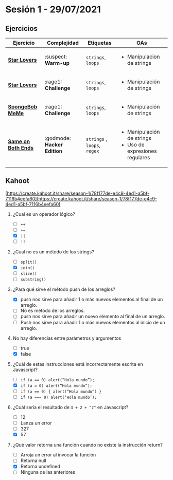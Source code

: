 # Sesión 1 - 29/07/2021

## Ejercicios

| Ejercicio                                                        | Complejidad                    | Etiquetas                    | OAs                                                                               |
| ---------------------------------------------------------------- | ------------------------------ | ---------------------------- | --------------------------------------------------------------------------------- |
| [**Star Lovers**](../../exercises/star-lovers-warmup)                                                  | :suspect: **Warm-up**        | `strings`, `loops`           | <ul><li> Manipulacion de strings </li></ul>                                       |
| [**Star Lovers**](../../exercises/star-lovers-challenge)                                                  | :rage1: **Challenge**        | `strings`, `loops`           | <ul><li> Manipulación de strings </li></ul>                                       |
| [**SpongeBob MeMe**](../../exercises/spongebob-meme)       | :rage1: **Challenge**        | `strings`, `loops`           | <ul><li> Manipulación de strings </li></ul>                                       |
| [**Same on Both Ends**](../../exercises/same-on-both-ends) | :godmode: **Hacker Edition** | `strings` , `loops`, `regex` | <ul><li> Manipulación de strings</li><li> Uso de expresiones regulares </li></ul> |

## Kahoot

[https://create.kahoot.it/share/season-1/78f177de-e4c9-4ed1-a5bf-7116b4eefa60](https://create.kahoot.it/share/season-1/78f177de-e4c9-4ed1-a5bf-7116b4eefa60)

1. ¿Cual es un operador lógico?

   - [ ] `++`
   - [ ] `+=`
   - [x] `||`
   - [ ] `!!`

2. ¿Cual no es un método de los strings?

   - [ ] `split()`
   - [x] `join()`
   - [ ] `slice()`
   - [ ] `substring()`

3. ¿Para qué sirve el método push de los arreglos?

   - [x] push nos sirve para añadir 1 o más nuevos elementos al final de un arreglo.
   - [ ] No es método de los arreglos.
   - [ ] push nos sirve para añadir un nuevo elemento al final de un arreglo.
   - [ ] Push nos sirve para añadir 1 o más nuevos elementos al inicio de un arreglo.

4. No hay diferencias entre parámetros y argumentos

   - [ ] true
   - [x] false

5. ¿Cuál de estas instrucciones está incorrectamente escrita en Javascript?

   - [ ] `if (a == 0) alert(“Hola mundo”);`
   - [x] `if (a = 0) alert(“Hola mundo”);`
   - [ ] `if (a == 0) { alert(“Hola mundo”) }`
   - [ ] `if (a === 0) alert(‘Hola mundo’);`

6. ¿Cuál sería el resultado de `3 + 2 + "7"` en Javascript?

   - [ ] 12
   - [ ] Lanza un error
   - [ ] 327
   - [x] 57

7. ¿Qué valor retorna una función cuando no existe la instrucción return?

   - [ ] Arroja un error al invocar la función
   - [ ] Retorna null
   - [x] Retorna undefined
   - [ ] Ninguna de las anteriores
